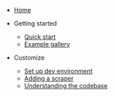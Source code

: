 
- [Home](README.md)
- Getting started

  - [Quick start](quickstart.md)
  - [Example gallery](examples.md)


- Customize
  - [Set up dev environment](devenv.md)
  - [Adding a scraper](add-scraper.md)
  - [Understanding the codebase](codebase.md)
